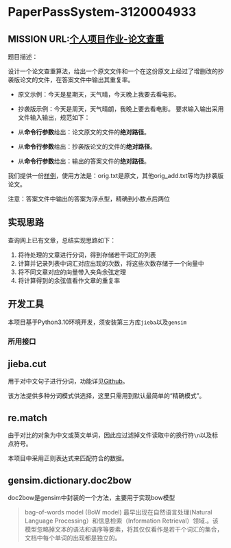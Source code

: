 # PaperPassSystem-3120004933
## MISSION URL:[个人项目作业-论文查重](https://bbs.csdn.net/topics/608092799)
题目描述：

设计一个论文查重算法，给出一个原文文件和一个在这份原文上经过了增删改的抄袭版论文的文件，在答案文件中输出其重复率。

- 原文示例：今天是星期天，天气晴，今天晚上我要去看电影。
- 抄袭版示例：今天是周天，天气晴朗，我晚上要去看电影。
要求输入输出采用文件输入输出，规范如下：

- 从**命令行参数**给出：论文原文的文件的**绝对路径**。
- 从**命令行参数**给出：抄袭版论文的文件的**绝对路径**。
- 从**命令行参数**给出：输出的答案文件的**绝对路径**。

我们提供一份[样例](https://pan.baidu.com/s/1nONb0goQYtJVR4NxmfEB9Q?pwd=fjg7)，使用方法是：orig.txt是原文，其他orig_add.txt等均为抄袭版论文。

注意：答案文件中输出的答案为浮点型，精确到小数点后两位

## 实现思路

查询网上已有文章，总结实现思路如下：

1. 将待处理的文章进行分词，得到存储若干词汇的列表
2. 计算并记录列表中词汇对应出现的次数，将这些次数存储于一个向量中
3. 将不同文章对应的向量带入夹角余弦定理
4. 将计算得到的余弦值看作文章的重复率

## 开发工具

本项目基于Python3.10环境开发，须安装第三方库`jieba`以及`gensim`

### 所用接口

jieba.cut
---
用于对中文句子进行分词，功能详见[Github](https://github.com/fxsjy/jieba)。

该方法提供多种分词模式供选择，这里只需用到默认最简单的“精确模式”。

re.match
---
由于对比的对象为中文或英文单词，因此应过滤掉文件读取中的换行符`\n`以及标点符号。

本项目中采用正则表达式来匹配符合的数据。

gensim.dictionary.doc2bow
---
doc2bow是gensim中封装的一个方法，主要用于实现bow模型

> bag-of-words model (BoW model) 最早出现在自然语言处理(Natural Language Processing）和信息检索（Information Retrieval）领域.。该模型忽略掉文本的语法和语序等要素，将其仅仅看作是若干个词汇的集合，文档中每个单词的出现都是独立的。
